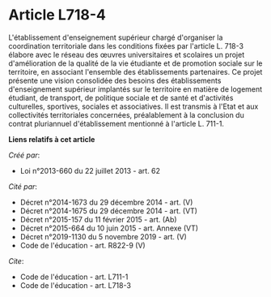# Article L718-4

L'établissement d'enseignement supérieur chargé d'organiser la coordination territoriale dans les conditions fixées par
l'article L. 718-3 élabore avec le réseau des œuvres universitaires et scolaires un projet d'amélioration de la qualité de la
vie étudiante et de promotion sociale sur le territoire, en associant l'ensemble des établissements partenaires. Ce projet
présente une vision consolidée des besoins des établissements d'enseignement supérieur implantés sur le territoire en matière
de logement étudiant, de transport, de politique sociale et de santé et d'activités culturelles, sportives, sociales et
associatives. Il est transmis à l'Etat et aux collectivités territoriales concernées, préalablement à la conclusion du
contrat pluriannuel d'établissement mentionné à l'article L. 711-1.

**Liens relatifs à cet article**

_Créé par_:

  - Loi n°2013-660 du 22 juillet 2013 - art. 62

_Cité par_:

  - Décret n°2014-1673 du 29 décembre 2014 - art. (V)
  - Décret n°2014-1675 du 29 décembre 2014 - art. (VT)
  - Décret n°2015-157 du 11 février 2015 - art. (Ab)
  - Décret n°2015-664 du 10 juin 2015 - art. Annexe (VT)
  - Décret n°2019-1130 du 5 novembre 2019 - art. (V)
  - Code de l'éducation - art. R822-9 (V)

_Cite_:

  - Code de l'éducation - art. L711-1
  - Code de l'éducation - art. L718-3
